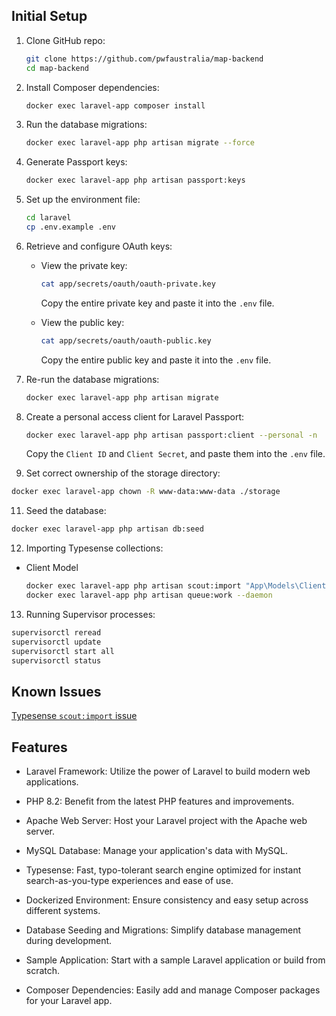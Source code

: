 ## Initial Setup

1. Clone GitHub repo:
   ```bash
   git clone https://github.com/pwfaustralia/map-backend
   cd map-backend
   ```
2. Install Composer dependencies:

   ```bash
   docker exec laravel-app composer install
   ```

3. Run the database migrations:

   ```bash
   docker exec laravel-app php artisan migrate --force
   ```

4. Generate Passport keys:

   ```bash
   docker exec laravel-app php artisan passport:keys
   ```

5. Set up the environment file:

   ```bash
   cd laravel
   cp .env.example .env
   ```

6. Retrieve and configure OAuth keys:

   - View the private key:

     ```bash
     cat app/secrets/oauth/oauth-private.key
     ```

     Copy the entire private key and paste it into the `.env` file.

   - View the public key:
     ```bash
     cat app/secrets/oauth/oauth-public.key
     ```
     Copy the entire public key and paste it into the `.env` file.

7. Re-run the database migrations:

   ```bash
   docker exec laravel-app php artisan migrate
   ```

8. Create a personal access client for Laravel Passport:

   ```bash
   docker exec laravel-app php artisan passport:client --personal -n
   ```

   Copy the `Client ID` and `Client Secret`, and paste them into the `.env` file.

9. Set correct ownership of the storage directory:

```bash
docker exec laravel-app chown -R www-data:www-data ./storage
```

11. Seed the database:

```bash
docker exec laravel-app php artisan db:seed
```

12. Importing Typesense collections:

- Client Model
  ```bash
  docker exec laravel-app php artisan scout:import "App\Models\Client"
  docker exec laravel-app php artisan queue:work --daemon
  ```

13. Running Supervisor processes:

```bash
supervisorctl reread
supervisorctl update
supervisorctl start all
supervisorctl status
```

## Known Issues

[Typesense `scout:import` issue](https://github.com/laravel/scout/issues/822)

## Features

- Laravel Framework: Utilize the power of Laravel to build modern web applications.

- PHP 8.2: Benefit from the latest PHP features and improvements.

- Apache Web Server: Host your Laravel project with the Apache web server.

- MySQL Database: Manage your application's data with MySQL.
- Typesense: Fast, typo-tolerant search engine optimized for instant search-as-you-type experiences and ease of use.

- Dockerized Environment: Ensure consistency and easy setup across different systems.

- Database Seeding and Migrations: Simplify database management during development.

- Sample Application: Start with a sample Laravel application or build from scratch.

- Composer Dependencies: Easily add and manage Composer packages for your Laravel app.
